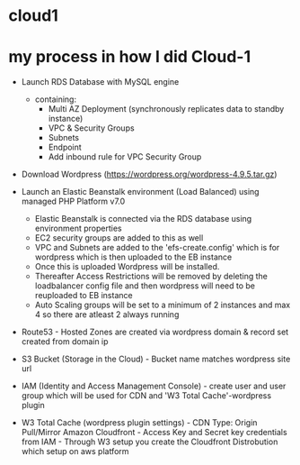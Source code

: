 # cloud1

# my process in how I did Cloud-1
- Launch RDS Database with MySQL engine
   - containing:
      - Multi AZ Deployment (synchronously replicates data to standby instance)
      - VPC & Security Groups
      - Subnets
      - Endpoint
      - Add inbound rule for VPC Security Group
      
- Download Wordpress (https://wordpress.org/wordpress-4.9.5.tar.gz)

- Launch an Elastic Beanstalk environment (Load Balanced) using managed PHP Platform v7.0
     - Elastic Beanstalk is connected via the RDS database using environment properties
     - EC2 security groups are added to this as well
     - VPC and Subnets are added to the 'efs-create.config' which is for wordpress which is
       then uploaded to the EB instance
     - Once this is uploaded Wordpress will be installed.
     - Thereafter Access Restrictions will be removed by deleting the loadbalancer config file
       and then wordpress will need to be reuploaded to EB instance
     - Auto Scaling groups will be set to a minimum of 2 instances and max 4 so there are atleast 2 always running

- Route53
      - Hosted Zones are created via wordpress domain & record set created from domain ip

- S3 Bucket (Storage in the Cloud)
      - Bucket name matches wordpress site url

- IAM (Identity and Access Management Console)
      - create user and user group which will be used for CDN and 'W3 Total Cache'-wordpress plugin

- W3 Total Cache (wordpress plugin settings)
      - CDN Type: Origin Pull/Mirror Amazon Cloudfront
      - Access Key and Secret key credentials from IAM
      - Through W3 setup you create the Cloudfront Distrobution which setup on aws platform
      
      
 
